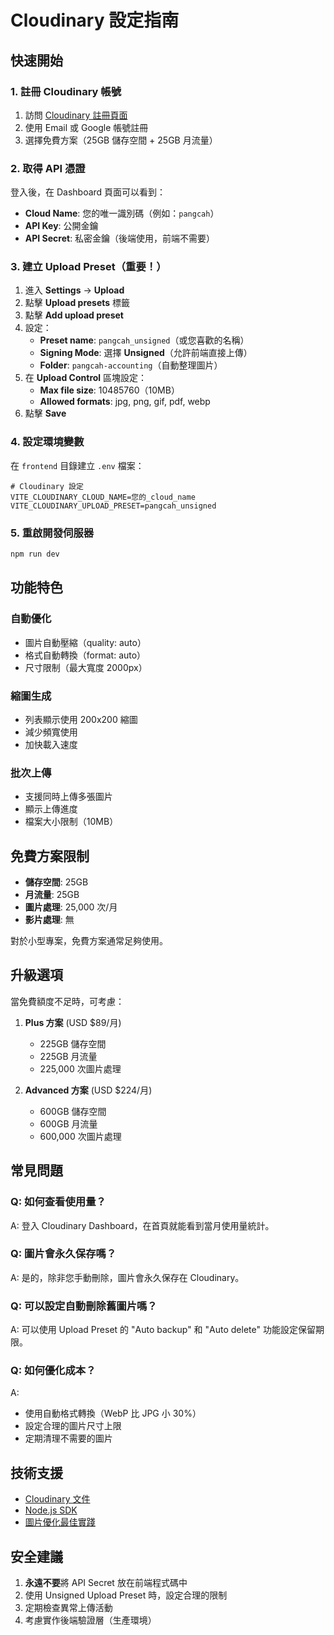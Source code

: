 # Cloudinary 設定指南

## 快速開始

### 1. 註冊 Cloudinary 帳號

1. 訪問 [Cloudinary 註冊頁面](https://cloudinary.com/users/register/free)
2. 使用 Email 或 Google 帳號註冊
3. 選擇免費方案（25GB 儲存空間 + 25GB 月流量）

### 2. 取得 API 憑證

登入後，在 Dashboard 頁面可以看到：

- **Cloud Name**: 您的唯一識別碼（例如：`pangcah`）
- **API Key**: 公開金鑰
- **API Secret**: 私密金鑰（後端使用，前端不需要）

### 3. 建立 Upload Preset（重要！）

1. 進入 **Settings** → **Upload**
2. 點擊 **Upload presets** 標籤
3. 點擊 **Add upload preset**
4. 設定：
   - **Preset name**: `pangcah_unsigned`（或您喜歡的名稱）
   - **Signing Mode**: 選擇 **Unsigned**（允許前端直接上傳）
   - **Folder**: `pangcah-accounting`（自動整理圖片）
5. 在 **Upload Control** 區塊設定：
   - **Max file size**: 10485760（10MB）
   - **Allowed formats**: jpg, png, gif, pdf, webp
6. 點擊 **Save**

### 4. 設定環境變數

在 `frontend` 目錄建立 `.env` 檔案：

```env
# Cloudinary 設定
VITE_CLOUDINARY_CLOUD_NAME=您的_cloud_name
VITE_CLOUDINARY_UPLOAD_PRESET=pangcah_unsigned
```

### 5. 重啟開發伺服器

```bash
npm run dev
```

## 功能特色

### 自動優化
- 圖片自動壓縮（quality: auto）
- 格式自動轉換（format: auto）
- 尺寸限制（最大寬度 2000px）

### 縮圖生成
- 列表顯示使用 200x200 縮圖
- 減少頻寬使用
- 加快載入速度

### 批次上傳
- 支援同時上傳多張圖片
- 顯示上傳進度
- 檔案大小限制（10MB）

## 免費方案限制

- **儲存空間**: 25GB
- **月流量**: 25GB
- **圖片處理**: 25,000 次/月
- **影片處理**: 無

對於小型專案，免費方案通常足夠使用。

## 升級選項

當免費額度不足時，可考慮：

1. **Plus 方案** (USD $89/月)
   - 225GB 儲存空間
   - 225GB 月流量
   - 225,000 次圖片處理

2. **Advanced 方案** (USD $224/月)
   - 600GB 儲存空間  
   - 600GB 月流量
   - 600,000 次圖片處理

## 常見問題

### Q: 如何查看使用量？
A: 登入 Cloudinary Dashboard，在首頁就能看到當月使用量統計。

### Q: 圖片會永久保存嗎？
A: 是的，除非您手動刪除，圖片會永久保存在 Cloudinary。

### Q: 可以設定自動刪除舊圖片嗎？
A: 可以使用 Upload Preset 的 "Auto backup" 和 "Auto delete" 功能設定保留期限。

### Q: 如何優化成本？
A: 
- 使用自動格式轉換（WebP 比 JPG 小 30%）
- 設定合理的圖片尺寸上限
- 定期清理不需要的圖片

## 技術支援

- [Cloudinary 文件](https://cloudinary.com/documentation)
- [Node.js SDK](https://cloudinary.com/documentation/node_integration)
- [圖片優化最佳實踐](https://cloudinary.com/documentation/image_optimization)

## 安全建議

1. **永遠不要**將 API Secret 放在前端程式碼中
2. 使用 Unsigned Upload Preset 時，設定合理的限制
3. 定期檢查異常上傳活動
4. 考慮實作後端驗證層（生產環境）
